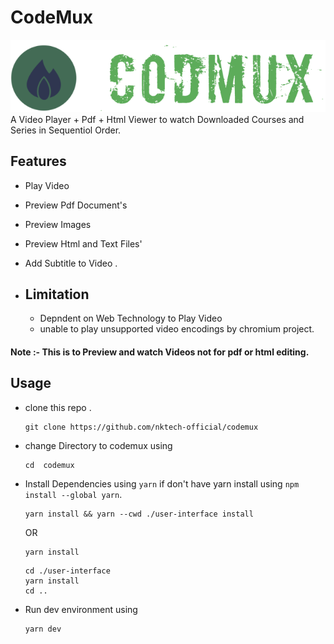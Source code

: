 # CodeMux

![logo-transparent-bg](/assets/logo-transparent-bg.png)
A Video Player + Pdf + Html Viewer to watch Downloaded Courses and Series in Sequentiol Order.

## Features

- Play Video
- Preview Pdf Document's
- Preview Images
- Preview Html and Text Files'
- Add Subtitle to Video .

- ## Limitation
  - Depndent on Web Technology to Play Video
  - unable to play unsupported video encodings by chromium project.

#### Note :- This is to Preview and watch Videos not for pdf or html editing.

## Usage

- clone this repo .
  ```
  git clone https://github.com/nktech-official/codemux
  ```
- change Directory to codemux using
  ```
  cd  codemux
  ```
- Install Dependencies using `yarn` if don't have yarn install using `npm install --global yarn`.

  ```
  yarn install && yarn --cwd ./user-interface install
  ```

  OR

  ```
  yarn install
  ```

  ```
  cd ./user-interface
  yarn install
  cd ..
  ```

- Run dev environment using
  ```
  yarn dev
  ```
